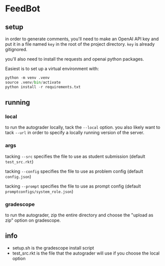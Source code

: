 # FeedBot

## setup

in order to generate comments, you'll need to make an OpenAI API key and put it in a file named `key` in the root of the project directory. `key` is already gitignored.

you'll also need to install the requests and openai python packages.

Easiest is to set up a virtual environment with:

``` python
python -m venv .venv
source .venv/bin/activate
python install -r requirements.txt
```

## running

### local

to run the autograder locally, tack the `--local` option. you also likely want to tack `--url` in order to specify a locally running version of the server.

### args

tacking `--src` specifies the file to use as student submission (default `test_src.rkt`)

tacking `--config` specifies the file to use as problem config (default `config.json`)

tacking `--prompt` specifies the file to use as prompt config (default `promptconfigs/system_role.json`)

### gradescope

to run the autograder, zip the entire directory and choose the "upload as zip" option on gradescope.

## info

- setup.sh is the gradescope install script
- test_src.rkt is the file that the autograder will use if you choose the local option
